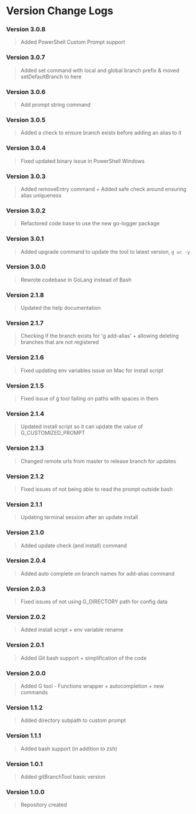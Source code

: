 # Version Change Logs

### Version 3.0.8
> Added PowerShell Custom Prompt support

### Version 3.0.7
> Added set command with local and global branch prefix & moved setDefaultBranch to here

### Version 3.0.6
> Add prompt string command

### Version 3.0.5
> Added a check to ensure branch exists before adding an alias to it

### Version 3.0.4
> Fixed updated binary issue in PowerShell Windows

### Version 3.0.3
> Added removeEntry command + Added safe check around ensuring alias uniqueness

### Version 3.0.2
> Refactored code base to use the new go-logger package

### Version 3.0.1
> Added upgrade command to update the tool to latest version, `g uc -y`

### Version 3.0.0
> Rewrote codebase in GoLang instead of Bash

### Version 2.1.8
> Updated the help documentation

### Version 2.1.7
> Checking if the branch exists for 'g add-alias' + allowing deleting branches that are not registered

### Version 2.1.6
> Fixed updating env variables issue on Mac for install script

### Version 2.1.5
> Fixed issue of g tool failing on paths with spaces in them

### Version 2.1.4
> Updated install script so it can update the value of G_CUSTOMIZED_PROMPT

### Version 2.1.3
> Changed remote urls from master to release branch for updates

### Version 2.1.2
> Fixed issues of not being able to read the prompt outside bash

### Version 2.1.1
> Updating terminal session after an update install

### Version 2.1.0
> Added update check (and install) command

### Version 2.0.4
> Added auto complete on branch names for add-alias command

### Version 2.0.3
> Fixed issues of not using G_DIRECTORY path for config data

### Version 2.0.2
> Added install script + env variable rename

### Version 2.0.1
> Added Git bash support + simplification of the code

### Version 2.0.0
> Added G tool - Functions wrapper + autocompletion + new commands

### Version 1.1.2
> Added directory subpath to custom prompt

### Version 1.1.1
> Added bash support (in addition to zsh)

### Version 1.0.1
> Added gitBranchTool basic version

### Version 1.0.0
> Repository created
